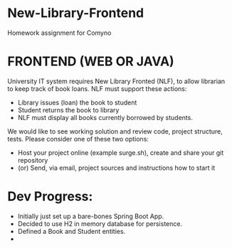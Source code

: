 # New-Library-Frontend
Homework assignment for Comyno

# FRONTEND (WEB OR JAVA)
University IT system requires New Library Fronted (NLF), to allow librarian to keep track of book loans.
NLF must support these actions:
- Library issues (loan) the book to student
- Student returns the book to library
- NLF must display all books currently borrowed by students.

We would like to see working solution and review code, project structure, tests. Please consider one of
these two options:
- Host your project online (example surge.sh), create and share your git repository
- (or) Send, via email, project sources and instructions how to start it


# Dev Progress:

- Initially just set up a bare-bones Spring Boot App.
- Decided to use H2 in memory database for persistence.
- Defined a Book and Student entities.
- 